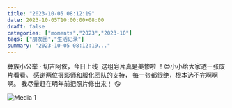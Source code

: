 ```yaml
---
title: "2023-10-05 08:12:19"
date: 2023-10-05T10:00:00+08:00
draft: false
categories: ["moments","2023","2023-10"]
tags: ["朋友圈","生活记录"]
summary: "2023-10-05 08:12:19..."
---
```


彝族小公举 · 切吉阿依，今日上线
​
​这组皂片真是美惨啦 ！😍 
​小小给大家透一张废片看看。
​感谢两位摄影师和服化团队的支持，
每一张都很绝，根本选不完啊啊啊。
我尽量赶在明年前把照片修出来！ 😘

![Media 1](/Moments/photos/2023-10-05/202310050812190.jpg)

